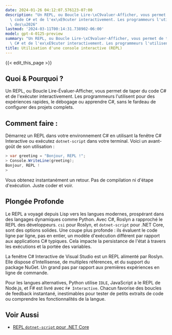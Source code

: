 ```yaml
---
date: 2024-01-26 04:12:07.576123-07:00
description: "Un REPL, ou Boucle Lire-\xC9valuer-Afficher, vous permet de taper du\
  \ code C# et de l'ex\xE9cuter interactivement. Les programmeurs l'utilisent pour\
  \ des\u2026"
lastmod: '2024-03-11T00:14:31.738902-06:00'
model: gpt-4-0125-preview
summary: "Un REPL, ou Boucle Lire-\xC9valuer-Afficher, vous permet de taper du code\
  \ C# et de l'ex\xE9cuter interactivement. Les programmeurs l'utilisent pour des\u2026"
title: Utilisation d'une console interactive (REPL)
---
```


{{< edit_this_page >}}

## Quoi & Pourquoi ?
Un REPL, ou Boucle Lire-Évaluer-Afficher, vous permet de taper du code C# et de l'exécuter interactivement. Les programmeurs l'utilisent pour des expériences rapides, le débogage ou apprendre C#, sans le fardeau de configurer des projets complets.

## Comment faire :
Démarrez un REPL dans votre environnement C# en utilisant la fenêtre C# Interactive ou exécutez `dotnet-script` dans votre terminal. Voici un avant-goût de son utilisation :

```csharp
> var greeting = "Bonjour, REPL !";
> Console.WriteLine(greeting);
Bonjour, REPL !
>
```

Vous obtenez instantanément un retour. Pas de compilation ni d'étape d'exécution. Juste coder et voir.

## Plongée Profonde
Le REPL a voyagé depuis Lisp vers les langues modernes, prospérant dans des langages dynamiques comme Python. Avec C#, Roslyn a rapproché le REPL des développeurs. `csi` pour Roslyn, et `dotnet-script` pour .NET Core, sont des options solides. Une coupe plus profonde : ils évaluent le code ligne par ligne, pas en entier, un modèle d'exécution différent par rapport aux applications C# typiques. Cela impacte la persistance de l'état à travers les exécutions et la portée des variables.

La fenêtre C# Interactive de Visual Studio est un REPL alimenté par Roslyn. Elle dispose d'Intellisense, de multiples références, et du support du package NuGet. Un grand pas par rapport aux premières expériences en ligne de commande.

Pour les langues alternatives, Python utilise `IDLE`, JavaScript a le REPL de Node.js, et F# est livré avec `F# Interactive`. Chacun favorise des boucles de feedback instantané, inestimables pour tester de petits extraits de code ou comprendre les fonctionnalités de la langue.

## Voir Aussi
- [REPL `dotnet-script` pour .NET Core](https://github.com/filipw/dotnet-script)
